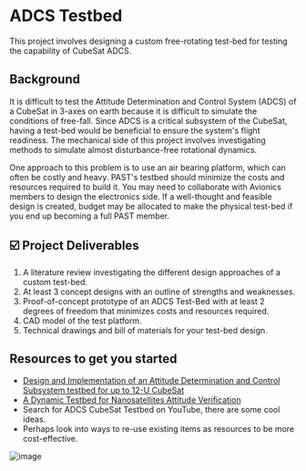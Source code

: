 # ADCS Testbed
This project involves designing a custom free-rotating test-bed for testing the capability of CubeSat ADCS.

## Background
It is difficult to test the Attitude Determination and Control System (ADCS) of a CubeSat in 3-axes on earth because it is difficult
to simulate the conditions of free-fall. Since ADCS is a critical subsystem of the CubeSat, having a test-bed would be
beneficial to ensure the system's flight readiness. The mechanical side of this project involves investigating methods to
simulate almost disturbance-free rotational dynamics.

One approach to this problem is to use an air bearing platform, which can often be costly and heavy. PAST's testbed 
should minimize the costs and resources required to build it. You may need to collaborate with Avionics members to design the 
electronics side. If a well-thought and feasible design is created, budget may be allocated to make the physical test-bed if
you end up becoming a full PAST member.

## ☑️ Project Deliverables
1. A literature review investigating the different design approaches of a custom test-bed.
2. At least 3 concept designs with an outline of strengths and weaknesses.
3. Proof-of-concept prototype of an ADCS Test-Bed with at least 2 degrees of freedom that minimizes costs and resources required.
4. CAD model of the test platform.
5. Technical drawings and bill of materials for your test-bed design.

## Resources to get you started
- [Design and Implementation of an Attitude Determination and Control Subsystem testbed for up to 12-U CubeSat](https://www.researchgate.net/publication/371424671_Design_and_Implementation_of_an_Attitude_Determination_and_Control_Subsystem_testbed_for_up_to_12-U_CubeSat)
- [A Dynamic Testbed for Nanosatellites Attitude Verification](https://www.researchgate.net/publication/340029352_A_Dynamic_Testbed_for_Nanosatellites_Attitude_Verification)
- Search for ADCS CubeSat Testbed on YouTube, there are some cool ideas.
- Perhaps look into ways to re-use existing items as resources to be more cost-effective.

![image](https://github.com/user-attachments/assets/04d03f19-5bfd-4aff-ab37-fdf446342d02)
